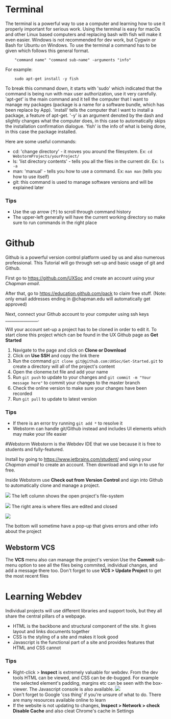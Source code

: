 # Terminal 

The terminal is a powerful way to use a computer and learning how to use it properly important for serious work. Using the terminal is easy for macOs and other Linux based computers and replacing bash with fish will make it even easier. Windows is not recommended for dev work, but Cygwin or Bash for Ubuntu on Windows. To use the terminal a command has to be given which follows this general format.
```
    "command name" "command sub-name" -arguments "info"
```
For example:
```
    sudo apt-get install -y fish
```
To break this command down, it starts with 'sudo' which indicated that the command is being run with max user authorization, use it very carefully. 'apt-get' is the main command and it tell the computer that I want to manage my packages (package is a name for a software bundle, which has been replace by App). 'install' tells the computer that I want to install a package, a feature of apt-get. '-y' is an argument denoted by the dash and slightly changes what the computer does, in this case to automatically skips the installation confirmation dialogue. 'fish' is the info of what is being done, in this case the package installed.

Here are some useful commands:

- cd: 'change directory' - it moves you around the filesystem. Ex:  `cd WebstormProjects/yourProject/`
- ls: 'list directory contents' - tells you all the files in the current dir. Ex: `ls -a`
- man: 'manual' - tells you how to use a command. Ex: `man man` (tells you how to use itself)
- git: this command is used to manage software versions and will be explained later

### Tips
- Use the up arrow (↑) to scroll through command history
- The upper-left generally will have the current working directory so make sure to run commands in the right place

# Github
Github is a powerful version control platform used by us and also numerous professional. This Tutorial will go through set-up and basic usage of git and Github.

First go to https://github.com/UXSoc and create an account using your *Chapman email*.

After that, go to https://education.github.com/pack to claim free stuff. (Note: only email addresses ending in @chapman.edu will automatically get approved)

Next, connect your Github account to your computer using ssh keys ________________.

Will your account set-up a project has to be cloned in order to edit it. To start clone this project which can be found in the UX Github page as **Get Started**

1) Navigate to the page and click on **Clone or Download**
2) Click on **Use SSH** and copy the link there
3) Run the command `git clone git@github.com:UXSoc/Get-Started.git` to create a directory will all of the project's content
4) Open the cloneme.txt file and add your name
5) Run `git push` to update to your changes and `git commit -m "Your message here"` to commit your changes to the master branch
6) Check the online version to make sure your changes have been recorded
7) Run `git pull` to update to latest version

### Tips 

- If there is an error try running `git add *` to resolve it
- Webstorm can handle git/Github instead and includes UI elements which may make your life easier

#Webstorm
Webstorm is the Webdev IDE that we use because it is free to students and fully-featured.

Install by going to https://www.jetbrains.com/student/ and using your *Chapman email* to create an account. Then download and sign in to use for free.

Inside Webstorm use **Check out from Version Control** and sign into Github to automatically clone and manage a project. 

![](/home/top/Pictures/filemanager.png) 
The left column shows the open project's file-system

![](/home/top/Pictures/edit.png)
The right area is where files are edited and closed

![](/home/top/Pictures/events.png) 

The bottom will sometime have a pop-up that gives errors and other info about the project

## Webstorm VCS

The **VCS** menu also can manage the project's version
Use the **Commit** sub-menu option to see all the files being commited, individual changes, and add a message there too.
Don't forget to use **VCS > Update Project** to get the most recent files

# Learning Webdev
Individual projects will use different libraries and support tools, but they all share the central pillars of a webpage.

- HTML is the backbone and structural component of the site. It gives layout and links documents together
- CSS is the styling of a site and makes it look good
- Javascript is the functional part of a site and provides features that HTML  and CSS cannot

### Tips
- Right-click > **Inspect** is extremely valuable for webdev. From the dev tools HTML can be viewed, and CSS can be de-bugged. For example the selected element's padding, margins etc can be seen with the box-viewer. The Javascript console is also available.
![](/home/top/Pictures/viewCss.png)
- Don't forget to Google 'css thing' if you're unsure of what to do. There are many resources available online to learn 
- If the website is not updating to changes, **Inspect > Network > check Disable Cache** and also cleat Chrome's cache in Settings 
